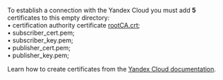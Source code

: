 To establish a connection with the Yandex Cloud you must add **5** certificates to this empty directory:  
• certification authority certificate [rootCA.crt](https://storage.yandexcloud.net/mqtt/rootCA.crt);  
• subscriber_cert.pem;  
• subscriber_key.pem;  
• publisher_cert.pem;  
• publisher_key.pem;  

Learn how to create certificates from the [Yandex Cloud documentation](https://cloud.yandex.com/en-ru/docs/iot-core/concepts/authorization).